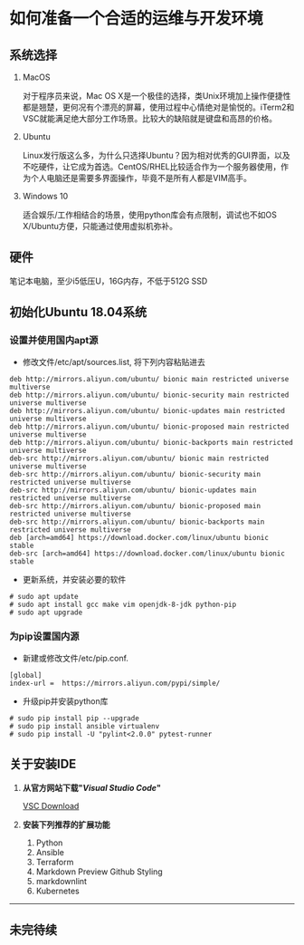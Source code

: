 # 如何准备一个合适的运维与开发环境

## 系统选择

1. MacOS

   对于程序员来说，Mac OS X是一个极佳的选择，类Unix环境加上操作便捷性都是翘楚，更何况有个漂亮的屏幕，使用过程中心情绝对是愉悦的。iTerm2和VSC就能满足绝大部分工作场景。比较大的缺陷就是键盘和高昂的价格。

2. Ubuntu

    Linux发行版这么多，为什么只选择Ubuntu？因为相对优秀的GUI界面，以及不吃硬件，让它成为首选。CentOS/RHEL比较适合作为一个服务器使用，作为个人电脑还是需要多界面操作，毕竟不是所有人都是VIM高手。

3. Windows 10

    适合娱乐/工作相结合的场景，使用python库会有点限制，调试也不如OS X/Ubuntu方便，只能通过使用虚拟机弥补。

## 硬件

笔记本电脑，至少i5低压U，16G内存，不低于512G SSD

## 初始化Ubuntu 18.04系统

### 设置并使用国内apt源

+ 修改文件/etc/apt/sources.list, 将下列内容粘贴进去

```shell
deb http://mirrors.aliyun.com/ubuntu/ bionic main restricted universe multiverse
deb http://mirrors.aliyun.com/ubuntu/ bionic-security main restricted universe multiverse
deb http://mirrors.aliyun.com/ubuntu/ bionic-updates main restricted universe multiverse
deb http://mirrors.aliyun.com/ubuntu/ bionic-proposed main restricted universe multiverse
deb http://mirrors.aliyun.com/ubuntu/ bionic-backports main restricted universe multiverse
deb-src http://mirrors.aliyun.com/ubuntu/ bionic main restricted universe multiverse
deb-src http://mirrors.aliyun.com/ubuntu/ bionic-security main restricted universe multiverse
deb-src http://mirrors.aliyun.com/ubuntu/ bionic-updates main restricted universe multiverse
deb-src http://mirrors.aliyun.com/ubuntu/ bionic-proposed main restricted universe multiverse
deb-src http://mirrors.aliyun.com/ubuntu/ bionic-backports main restricted universe multiverse
deb [arch=amd64] https://download.docker.com/linux/ubuntu bionic stable
deb-src [arch=amd64] https://download.docker.com/linux/ubuntu bionic stable
```

+ 更新系统，并安装必要的软件

```command
# sudo apt update
# sudo apt install gcc make vim openjdk-8-jdk python-pip
# sudo apt upgrade
```

### 为pip设置国内源

+ 新建或修改文件/etc/pip.conf.

```config
[global]
index-url =  https://mirrors.aliyun.com/pypi/simple/
```

+ 升级pip并安装python库

```command
# sudo pip install pip --upgrade
# sudo pip install ansible virtualenv
# sudo pip install -U "pylint<2.0.0" pytest-runner
```

## 关于安装IDE

1. **从官方网站下载"*Visual Studio Code*"**

   [VSC Download](https://code.visualstudio.com/Download)

2. **安装下列推荐的扩展功能**

   1. Python
   2. Ansible
   3. Terraform
   4. Markdown Preview Github Styling
   5. markdownlint
   6. Kubernetes

---

## 未完待续